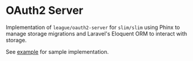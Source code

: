 # OAuth2 Server

Implementation of `league/oauth2-server` for `slim/slim` using Phinx to manage storage migrations and Laravel's Eloquent ORM to interact with storage.

See [example](https://github.com/battis/restful-api/tree/main/examples/oauth2-server) for sample implementation.
